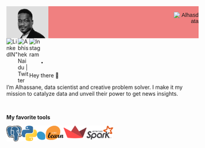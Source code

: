
 <div style="display: flex;
    justify-content: space-between;
    background-color: lightcoral;
    font-family:Helvetica, Arial, verdana, sans-serif;
    font-size:11pt">
  <div> 
    <img align="left" alt="Abhishek's Instagram" width="25%" src="https://github.com/Alhasdata/Alhasdata/blob/main/img/cov.png" />
  </div>
  <div>
    <p align="right"> <img src="https://github-readme-stats.vercel.app/api?username=Alhasdata&show_icons=true&theme=gotham" alt="Alhasdata" />
  </div>
</div>

<div>
     <a href="https://www.linkedin.com/in/alhassaneahmed/" target="_blank" rel="noopener noreferrer" > 
      <img align="left" alt=LinkedIN" width="30px" src="https://raw.githubusercontent.com/peterthehan/peterthehan/master/assets/linkedin.svg" /></a>
     <a href="https://twitter.com/alhassane86" target="_blank" rel="noopener noreferrer" >
      <img align="left" alt="Abhishek Naidu | Twitter" width="30px" src="https://raw.githubusercontent.com/peterthehan/peterthehan/master/assets/twitter.svg" /></a>     
     <a href="https://www.instagram.com/wpali/" target="_blank" rel="noopener noreferrer" >
      <img align="left" alt="Instagram" width="30px" src="https://raw.githubusercontent.com/hussainweb/hussainweb/main/icons/instagram.png" /></a>
</div>

<br>

. 
-
Hey there 👋

I’m Alhassane, data scientist and creative problem solver. I make it my mission to catalyze data and unveil their power to get news insights.

<br>

**My favorite tools**

<div>
    <img align="left" alt=LinkedIN" width="40px" src="https://github.com/Alhasdata/Alhasdata/blob/main/tools/postgre.png"/></a>
    <img align="left" alt=LinkedIN" width="40px" src="https://github.com/Alhasdata/Alhasdata/blob/main/tools/python.png"/></a>
    <img align="left" alt=LinkedIN" width="70px" src="https://github.com/Alhasdata/Alhasdata/blob/main/tools/sklearn.png"/></a>
    <img align="left" alt=LinkedIN" width="60px" src="https://github.com/Alhasdata/Alhasdata/blob/main/tools/streamlit2.png"/></a>
    <img align="left" alt=LinkedIN" width="70px" src="https://github.com/Alhasdata/Alhasdata/blob/main/tools/spark.png"/></a>
</div>

<br>
